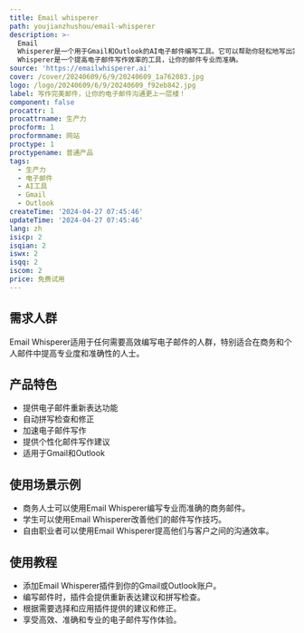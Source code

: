 ```yaml
---
title: Email whisperer
path: youjianzhushou/email-whisperer
description: >-
  Email
  Whisperer是一个用于Gmail和Outlook的AI电子邮件编写工具。它可以帮助你轻松地写出完美的电子邮件，提供重新表达、拼写检查和修正功能。它能够提高你电子邮件的清晰度和风格，并确保邮件无错误。Email
  Whisperer是一个提高电子邮件写作效率的工具，让你的邮件专业而准确。
source: 'https://emailwhisperer.ai'
cover: /cover/20240609/6/9/20240609_1a762083.jpg
logo: /logo/20240609/6/9/20240609_f92eb842.jpg
label: 写作完美邮件，让你的电子邮件沟通更上一层楼！
component: false
procattr: 1
procattrname: 生产力
procform: 1
procformname: 网站
proctype: 1
proctypename: 普通产品
tags:
  - 生产力
  - 电子邮件
  - AI工具
  - Gmail
  - Outlook
createTime: '2024-04-27 07:45:46'
updateTime: '2024-04-27 07:45:46'
lang: zh
isicp: 2
isqian: 2
iswx: 2
isqq: 2
iscom: 2
price: 免费试用
---
```




## 需求人群
Email Whisperer适用于任何需要高效编写电子邮件的人群，特别适合在商务和个人邮件中提高专业度和准确性的人士。

## 产品特色
* 提供电子邮件重新表达功能
* 自动拼写检查和修正
* 加速电子邮件写作
* 提供个性化邮件写作建议
* 适用于Gmail和Outlook

## 使用场景示例
* 商务人士可以使用Email Whisperer编写专业而准确的商务邮件。
* 学生可以使用Email Whisperer改善他们的邮件写作技巧。
* 自由职业者可以使用Email Whisperer提高他们与客户之间的沟通效率。

## 使用教程
* 添加Email Whisperer插件到你的Gmail或Outlook账户。
* 编写邮件时，插件会提供重新表达建议和拼写检查。
* 根据需要选择和应用插件提供的建议和修正。
* 享受高效、准确和专业的电子邮件写作体验。

  
